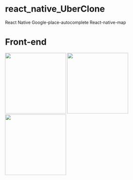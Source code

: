 # react_native_UberClone
React Native Google-place-autocomplete React-native-map

# Front-end

<p>
<img src="https://github.com/Jay611/project-result-images/blob/main/UberClone/HomeScreen.png" width="200">
<img src="https://github.com/Jay611/project-result-images/blob/main/UberClone/SearchResults.png" width="200">
<img src="https://github.com/Jay611/project-result-images/blob/main/UberClone/MapDirection.png" width="200">
</p>
